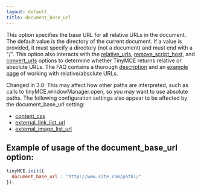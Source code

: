 ```yaml
---
layout: default
title: document_base_url
---
```


This option specifies the base URL for all relative URLs in the document. The default value is the directory of the current document. If a value is provided, it must specify a directory (not a document) and must end with a "/". This option also interacts with the [relative_urls](../configuration/Configuration3x@relative_urls), [remove_script_host](../configuration/Configuration3x@remove_script_host), and [convert_urls](../configuration/Configuration3x@convert_urls) options to determine whether TinyMCE returns relative or absolute URLs. The FAQ contains a thorough [description](/extras/TinyMCE3x@TinyMCE_FAQ/) and an [example page](https://www.tinymce.com/docs/demo/full-featured/) of working with relative/absolute URLs.

Changed in 3.0: This may affect how other paths are interpreted, such as calls to tinyMCE.windowManager.open, so you may want to use absolute paths. The following configuration settings also appear to be affected by the document_base_url setting:

*   [content_css](../configuration/Configuration3x@content_css)
*   [external_link_list_url](../configuration/Configuration3x@external_link_list_url)
*   [external_image_list_url](../configuration/Configuration3x@external_image_list_url)

## Example of usage of the document_base_url option:

```js
tinyMCE.init({
  document_base_url : "http://www.site.com/path1/"
});
```
